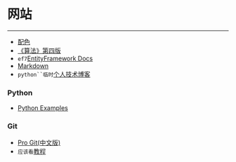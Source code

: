 ﻿# 网站
---

- [配色](http://color.hailpixel.com/)
- [《算法》第四版](http://algs4.cs.princeton.edu/home/)
- `ef7`[EntityFramework Docs](http://ef.readthedocs.org/en/latest/index.html)
- [Markdown](http://jingxuan.io/markdown/)
- `python``临时`[个人技术博客](http://playbear.github.io/)


### Python
- [Python Examples](http://www.programcreek.com/python/)

### Git
- [Pro Git(中文版)](http://jingxuan.io/progit/)
- `应该看`[教程](https://www.atlassian.com/git/tutorials/syncing/)